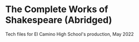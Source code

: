 # The Complete Works of Shakespeare (Abridged)

Tech files for El Camino High School's production, May 2022
